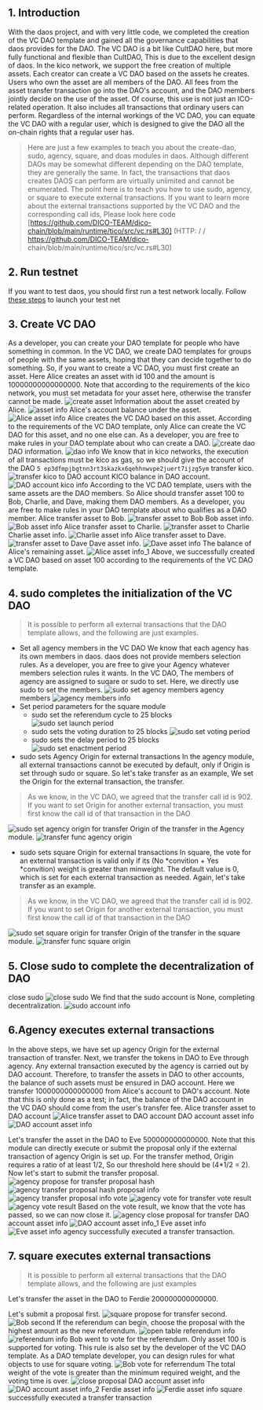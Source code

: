 ## 1. Introduction
With the daos project, and with very little code, we completed the creation of the VC DAO template and gained all the governance capabilities that daos provides for the DAO. The VC DAO is a bit like CultDAO here, but more fully functional and flexible than CultDAO,
This is due to the excellent design of daos. In the kico network, we support the free creation of multiple assets. Each creator can create a VC DAO based on the assets he creates.
Users who own the asset are all members of the DAO. All fees from the asset transfer transaction go into the DAO's account, and the DAO members jointly decide on the use of the asset. Of course, this use is not just an ICO-related operation.
It also includes all transactions that ordinary users can perform. Regardless of the internal workings of the VC DAO, you can equate the VC DAO with a regular user, which is designed to give the DAO all the on-chain rights that a regular user has.

> Here are just a few examples to teach you about the create-dao, sudo, agency, square, and doas modules in daos. Although different DAOs may be somewhat different depending on the DAO template, they are generally the same.
In fact, the transactions that daos creates DAOS can perform are virtually unlimited and cannot be enumerated. The point here is to teach you how to use sudo, agency, or square to execute external transactions. 
If you want to learn more about the external transactions supported by the VC DAO and the corresponding call ids, 
Please look here code [https://github.com/DICO-TEAM/dico-chain/blob/main/runtime/tico/src/vc.rs#L30] (HTTP: / / https://github.com/DICO-TEAM/dico- chain/blob/main/runtime/tico/src/vc.rs#L30)
## 2. Run testnet
If you want to test daos, you should first run a test network locally.
Follow [these steps](https://github.com/DICO-TEAM/dico-chain#development) to launch your test net
## 3. Create VC DAO
As a developer, you can create your DAO template for people who have something in common.
In the VC DAO, we create DAO templates for groups of people with the same assets, hoping that they can decide together to do something. So, if you want to create a VC DAO, you must first create an asset.
Here Alice creates an asset with id 100 and the amount is 10000000000000000. Note that according to the requirements of the kico network, you must set metadata for your asset here, otherwise the transfer cannot be made.
![create asset](./vc-dao-pic/create%20asset.png)
Information about the asset created by Alice.
![asset info](./vc-dao-pic/asset%20info.png)
Alice's account balance under the asset.
![Alice asset info](./vc-dao-pic/Alice%20asset%20info.png)
Alice creates the VC DAO based on this asset. According to the requirements of the VC DAO template, only Alice can create the VC DAO for this asset, and no one else can.
As a developer, you are free to make rules in your DAO template about who can create a DAO.
![create dao](./vc-dao-pic/create%20dao.png)
DAO information.
![dao info](./vc-dao-pic/dao%20info.png)
We know that in kico networks, the execution of all transactions must be kico as gas, so we should give the account of the DAO ` 5 ep3dfmpjbgtnn3rt3skazkx6qehhnwvpe2juert7ijzg5ym ` transfer kico.
![transfer kico to DAO account](./vc-dao-pic/transfer%20kico%20to%20DAO%20account.png)
KICO balance in DAO account.
![DAO account kico info](./vc-dao-pic/DAO%20account%20kico%20info.png)
According to the VC DAO template, users with the same assets are the DAO members. So Alice should transfer asset 100 to Bob, Charlie, and Dave, making them DAO members.
As a developer, you are free to make rules in your DAO template about who qualifies as a DAO member.
Alice transfer asset to Bob.
![transfer asset to Bob](./vc-dao-pic/transfer%20asset%20to%20Bob.png)
Bob asset info.
![Bob asset info](./vc-dao-pic/Bob%20asset%20info.png)
Alice transfer asset to Charlie.
![transfer asset to Charlie](./vc-dao-pic/transfer%20asset%20to%20Charlie.png)
Charlie asset info.
![Charlie asset info](./vc-dao-pic/Charlie%20asset%20info.png)
Alice transfer asset to Dave.
![transfer asset to Dave](./vc-dao-pic/transfer%20asset%20to%20Dave.png)
Dave asset info.
![Dave asset info](./vc-dao-pic/Dave%20asset%20info.png)
The balance of Alice's remaining asset.
![Alice asset info_1](./vc-dao-pic/Alice%20asset%20info_1.png)
Above, we successfully created a VC DAO based on asset 100 according to the requirements of the VC DAO template.
## 4. sudo completes the initialization of the VC DAO
> It is possible to perform all external transactions that the DAO template allows, and the following are just examples.
* Set all agency members in the VC DAO
We know that each agency has its own members in daos. daos does not provide members selection rules. As a developer, you are free to give your Agency whatever members selection rules it wants. In the VC DAO,
The members of agency are assigned to suqare or sudo to set. Here, we directly use sudo to set the members.
![sudo set agency members](./vc-dao-pic/sudo%20set%20agency%20members.png)
agency members
![agency members info](./vc-dao-pic/agency%20members%20info.png)
* Set period parameters for the square module
    * sudo set the referendum cycle to 25 blocks
  ![sudo set launch period](./vc-dao-pic/sudo%20set%20launch%20period.png)
    * sudo sets the voting duration to 25 blocks
  ![sudo set voting period](./vc-dao-pic/sudo%20set%20voting%20period.png)
    * sudo sets the delay period to 25 blocks
  ![sudo set enactment period](./vc-dao-pic/sudo%20set%20enactment%20period.png)
* sudo sets Agency Origin for external transactions
In the agency module, all external transactions cannot be executed by default, only if Origin is set through sudo or square. So let's take transfer as an example,
We set the Origin for the external transaction, the transfer.
> As we know, in the VC DAO, we agreed that the transfer call id is 902. If you want to set Origin for another external transaction, you must first know the call id of that transaction in the DAO

![sudo set agency origin for transfer](./vc-dao-pic/sudo%20set%20agency%20origin%20for%20transfer.png)
Origin of the transfer in the Agency module.
![transfer func agency origin](./vc-dao-pic/transfer%20func%20agency%20origin.png)
* sudo sets square Origin for external transactions
In square, the vote for an external transaction is valid only if its (No *convition + Yes *convition) weight is greater than minweight. 
The default value is 0, which is set for each external transaction as needed. Again, let's take transfer as an example.
> As we know, in the VC DAO, we agreed that the transfer call id is 902. If you want to set Origin for another external transaction, you must first know the call id of that transaction in the DAO

![sudo set square origin for transfer](./vc-dao-pic/sudo%20set%20square%20origin%20for%20transfer.png)
Origin of the transfer in the square module.
![transfer func square origin](./vc-dao-pic/transfer%20func%20square%20origin.png)
## 5. Close sudo to complete the decentralization of DAO
close sudo
![close sudo](./vc-dao-pic/close%20sudo.png)
We find that the sudo account is None, completing decentralization.
![sudo account info](./vc-dao-pic/sudo%20account%20info.png)
## 6.Agency executes external transactions
In the above steps, we have set up agency Origin for the external transaction of transfer. Next, we transfer the tokens in DAO to Eve through agency.
Any external transaction executed by the agency is carried out by DAO account. Therefore, to transfer the assets in DAO to other accounts, 
the balance of such assets must be ensured in DAO account. Here we transfer 1000000000000000 from Alice's account to DAO's account.
Note that this is only done as a test; in fact, the balance of the DAO account in the VC DAO should come from the user's transfer fee.
Alice transfer asset to DAO account
![Alice transfer asset to DAO account](./vc-dao-pic/Alice%20transfer%20asset%20to%20DAO%20account.png)
DAO account asset info
![DAO account asset info](./vc-dao-pic/DAO%20account%20asset%20info.png)

Let's transfer the asset in the DAO to Eve 500000000000000.
Note that this module can directly execute or submit the proposal only if the external transaction of agency Origin is set up. 
For the transfer method, Origin requires a ratio of at least 1/2,
So our threshold here should be (4*1/2 = 2).
Now let's start to submit the transfer proposal.
![agency propose for transfer](./vc-dao-pic/agency%20propose%20for%20transfer.png)
proposal hash
![agency transfer proposal hash](./vc-dao-pic/agency%20transfer%20proposal%20hash.png)
proposal info
![agency transfer proposal info](./vc-dao-pic/agency%20transfer%20proposal%20info.png)
vote
![agency vote for transfer](./vc-dao-pic/agency%20vote%20for%20transfer.png)
vote result
![agency vote result](./vc-dao-pic/agency%20vote%20result.png)
Based on the vote result, we know that the vote has passed, so we can now close it.
![agency close proposal for transfer](./vc-dao-pic/agency%20close%20proposal%20for%20transfer.png)
DAO account asset info
![DAO account asset info_1](./vc-dao-pic/DAO%20account%20asset%20info_1.png)
Eve asset info
![Eve asset info](./vc-dao-pic/Eve%20asset%20info.png)
agency successfully executed a transfer transaction.
## 7. square executes external transactions
> It is possible to perform all external transactions that the DAO template allows, and the following are just examples

Let's transfer the asset in the DAO to Ferdie 200000000000000.

Let's submit a proposal first.
![square propose for transfer](./vc-dao-pic/square%20propose%20for%20transfer.png)
second. 
![Bob second](./vc-dao-pic/Bob%20second.png)
If the referendum can begin, choose the proposal with the highest amount as the new referendum.
![open table](./vc-dao-pic/open%20table.png)
referendum info
![referendum info](./vc-dao-pic/referendum%20info.png)
Bob went to vote for the referendum. Only asset 100 is supported for voting. This rule is also set by the developer of the VC DAO template. 
As a DAO template developer, you can design rules for what objects to use for square voting.
![Bob vote for referrendum](./vc-dao-pic/Bob%20vote%20for%20referrendum.png)
The total weight of the vote is greater than the minimum required weight, and the voting time is over.
![close proposal](./vc-dao-pic/close%20proposal.png)
DAO account asset info
![DAO account asset info_2](./vc-dao-pic/DAO%20account%20asset%20info_2.png)
Ferdie asset info
![Ferdie asset info](./vc-dao-pic/Ferdie%20asset%20info.png)
square successfully executed a transfer transaction